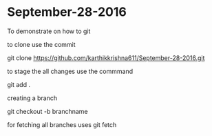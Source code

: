 # September-28-2016
To demonstrate on how to git

to clone use the commit 

git clone https://github.com/karthikkrishna611/September-28-2016.git

to stage the  all changes use the commmand

git add .
 
creating a branch

git checkout -b branchname

for fetching all branches uses
git fetch
